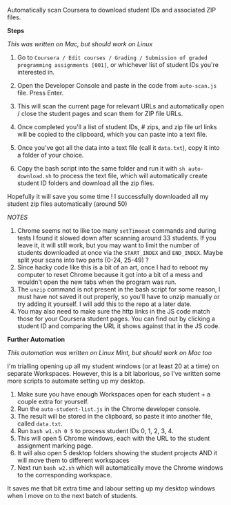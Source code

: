Automatically scan Coursera to download student IDs and associated ZIP files.

**Steps**

*This was written on Mac, but should work on Linux*

1. Go to `Coursera / Edit courses / Grading / Submission of graded programming assignments [001]`, or whichever list of student IDs you're interested in.
2. Open the Developer Console and paste in the code from `auto-scan.js` file. Press Enter.
3. This will scan the current page for relevant URLs and automatically open / close the student pages and scan them for ZIP file URLs.
4. Once completed you'll a list of student IDs, # zips, and zip file url links will be copied to the clipboard, which you can paste into a text file.

5. Once you've got all the data into a text file (call it `data.txt`), copy it into a folder of your choice.
6. Copy the bash script into the same folder and run it with `sh auto-download.sh` to process the text file, which will automatically create student ID folders and download all the zip files.

Hopefully it will save you some time ! I successfully downloaded all my student zip files automatically (around 50)

*NOTES*

1. Chrome seems not to like too many `setTimeout` commands and during tests I found it slowed down after scanning around 33 students. If you leave it, it will still work, but you may want to limit the number of students downloaded at once via the `START_INDEX` and `END_INDEX`. Maybe split your scans into two parts (0-24, 25-49) ?
2. Since hacky code like this is a bit of an art, once I had to reboot my computer to reset Chrome because it got into a bit of a mess and wouldn't open the new tabs when the program was run.
3. The `unzip` command is not present in the bash script for some reason, I must have not saved it out properly, so you'll have to unzip manually or try adding it yourself. I will add this to the repo at a later date.
4. You may also need to make sure the http links in the JS code match those for your Coursera student pages. You can find out by clicking a student ID and comparing the URL it shows against that in the JS code.

**Further Automation**

*This automation was written on Linux Mint, but should work on Mac too*

I'm trialling opening up all my student windows (or at least 20 at a time) on separate Workspaces. However, this is a bit laborious, so I've written some more scripts to automate setting up my desktop.

1. Make sure you have enough Workspaces open for each student + a couple extra for yourself.
2. Run the `auto-student-list.js` in the Chrome developer console.
3. The result will be stored in the clipboard, so paste it into another file, called `data.txt`.
4. Run `bash w1.sh 0 5` to process student IDs 0, 1, 2, 3, 4.
5. This will open 5 Chrome windows, each with the URL to the student assignment marking page.
6. It will also open 5 desktop folders showing the student projects AND it will move them to different workspaces
7. Next run `bash w2.sh` which will automatically move the Chrome windows to the corresponding workspace.

It saves me that bit extra time and labour setting up my desktop windows when I move on to the next batch of students.
